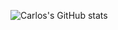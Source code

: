 ![Carlos's GitHub stats](https://github-readme-stats.vercel.app/api?username=iCarlosLeandro&show_icons=true)
